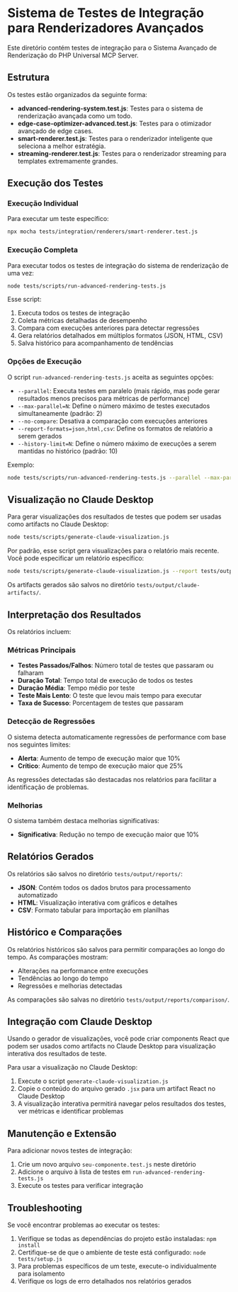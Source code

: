 # Sistema de Testes de Integração para Renderizadores Avançados

Este diretório contém testes de integração para o Sistema Avançado de Renderização do PHP Universal MCP Server. 

## Estrutura

Os testes estão organizados da seguinte forma:

- **advanced-rendering-system.test.js**: Testes para o sistema de renderização avançada como um todo.
- **edge-case-optimizer-advanced.test.js**: Testes para o otimizador avançado de edge cases.
- **smart-renderer.test.js**: Testes para o renderizador inteligente que seleciona a melhor estratégia.
- **streaming-renderer.test.js**: Testes para o renderizador streaming para templates extremamente grandes.

## Execução dos Testes

### Execução Individual

Para executar um teste específico:

```bash
npx mocha tests/integration/renderers/smart-renderer.test.js
```

### Execução Completa

Para executar todos os testes de integração do sistema de renderização de uma vez:

```bash
node tests/scripts/run-advanced-rendering-tests.js
```

Esse script:

1. Executa todos os testes de integração
2. Coleta métricas detalhadas de desempenho
3. Compara com execuções anteriores para detectar regressões
4. Gera relatórios detalhados em múltiplos formatos (JSON, HTML, CSV)
5. Salva histórico para acompanhamento de tendências

### Opções de Execução

O script `run-advanced-rendering-tests.js` aceita as seguintes opções:

- `--parallel`: Executa testes em paralelo (mais rápido, mas pode gerar resultados menos precisos para métricas de performance)
- `--max-parallel=N`: Define o número máximo de testes executados simultaneamente (padrão: 2)
- `--no-compare`: Desativa a comparação com execuções anteriores
- `--report-formats=json,html,csv`: Define os formatos de relatório a serem gerados
- `--history-limit=N`: Define o número máximo de execuções a serem mantidas no histórico (padrão: 10)

Exemplo:

```bash
node tests/scripts/run-advanced-rendering-tests.js --parallel --max-parallel=3 --report-formats=json,html
```

## Visualização no Claude Desktop

Para gerar visualizações dos resultados de testes que podem ser usadas como artifacts no Claude Desktop:

```bash
node tests/scripts/generate-claude-visualization.js
```

Por padrão, esse script gera visualizações para o relatório mais recente. Você pode especificar um relatório específico:

```bash
node tests/scripts/generate-claude-visualization.js --report tests/output/reports/seu-relatorio.json
```

Os artifacts gerados são salvos no diretório `tests/output/claude-artifacts/`.

## Interpretação dos Resultados

Os relatórios incluem:

### Métricas Principais

- **Testes Passados/Falhos**: Número total de testes que passaram ou falharam
- **Duração Total**: Tempo total de execução de todos os testes
- **Duração Média**: Tempo médio por teste
- **Teste Mais Lento**: O teste que levou mais tempo para executar
- **Taxa de Sucesso**: Porcentagem de testes que passaram

### Detecção de Regressões

O sistema detecta automaticamente regressões de performance com base nos seguintes limites:

- **Alerta**: Aumento de tempo de execução maior que 10%
- **Crítico**: Aumento de tempo de execução maior que 25%

As regressões detectadas são destacadas nos relatórios para facilitar a identificação de problemas.

### Melhorias

O sistema também destaca melhorias significativas:

- **Significativa**: Redução no tempo de execução maior que 10%

## Relatórios Gerados

Os relatórios são salvos no diretório `tests/output/reports/`:

- **JSON**: Contém todos os dados brutos para processamento automatizado
- **HTML**: Visualização interativa com gráficos e detalhes
- **CSV**: Formato tabular para importação em planilhas

## Histórico e Comparações

Os relatórios históricos são salvos para permitir comparações ao longo do tempo. As comparações mostram:

- Alterações na performance entre execuções
- Tendências ao longo do tempo
- Regressões e melhorias detectadas

As comparações são salvas no diretório `tests/output/reports/comparison/`.

## Integração com Claude Desktop

Usando o gerador de visualizações, você pode criar components React que podem ser usados como artifacts no Claude Desktop para visualização interativa dos resultados de teste.

Para usar a visualização no Claude Desktop:

1. Execute o script `generate-claude-visualization.js`
2. Copie o conteúdo do arquivo gerado `.jsx` para um artifact React no Claude Desktop
3. A visualização interativa permitirá navegar pelos resultados dos testes, ver métricas e identificar problemas

## Manutenção e Extensão

Para adicionar novos testes de integração:

1. Crie um novo arquivo `seu-componente.test.js` neste diretório
2. Adicione o arquivo à lista de testes em `run-advanced-rendering-tests.js`
3. Execute os testes para verificar integração

## Troubleshooting

Se você encontrar problemas ao executar os testes:

1. Verifique se todas as dependências do projeto estão instaladas: `npm install`
2. Certifique-se de que o ambiente de teste está configurado: `node tests/setup.js`
3. Para problemas específicos de um teste, execute-o individualmente para isolamento
4. Verifique os logs de erro detalhados nos relatórios gerados
